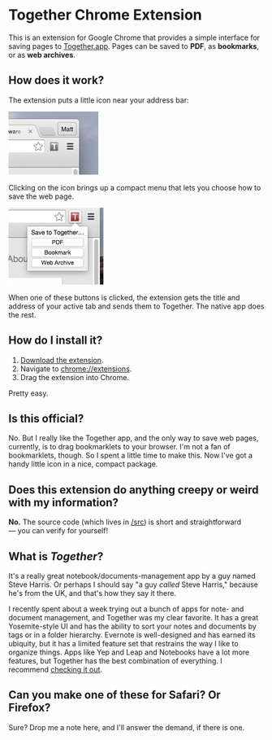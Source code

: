 # Together Chrome Extension

This is an extension for Google Chrome that provides a simple interface for saving pages to [Together.app][1]. Pages can be saved to **PDF**, as **bookmarks**, or as **web archives**.

## How does it work? 

The extension puts a little icon near your address bar:

![Living next to your address bar, awaiting your click…](docs/closed.png)

Clicking on the icon brings up a compact menu that lets you choose how to save the web page.

![And clicked.](docs/open.png)

When one of these buttons is clicked, the extension gets the title and address of your active tab and sends them to Together. The native app does the rest.

## How do I install it?

1. [Download the extension](packed/Together.crx?raw=true).
2. Navigate to [chrome://extensions](chrome://extensions).
3. Drag the extension into Chrome.

Pretty easy.

## Is this official?

No. But I really like the Together app, and the only way to save web pages, currently, is to drag bookmarklets to your browser. I'm not a fan of bookmarklets, though. So I spent a little time to make this. Now I've got a handy little icon in a nice, compact package.

## Does this extension do anything creepy or weird with my information?

**No.** The source code (which lives in [/src](/src)) is short and straightforward — you can verify for yourself!

## What is *Together*?

It's a really great notebook/documents-management app by a guy named Steve Harris. Or perhaps I should say "a guy *called* Steve Harris," because he's from the UK, and that's how they say it there.

I recently spent about a week trying out a bunch of apps for note- and document management, and Together was my clear favorite. It has a great Yosemite-style UI and has the ability to sort your notes and documents by tags or in a folder hierarchy. Evernote is well-designed and has earned its ubiquity, but it has a limited feature set that restrains the way I like to organize things. Apps like Yep and Leap and Notebooks have a lot more features, but Together has the best combination of everything. I recommend [checking it out][1].

## Can you make one of these for Safari? Or Firefox?

Sure? Drop me a note here, and I'll answer the demand, if there is one.


[1]: http://reinventedsoftware.com/together/
